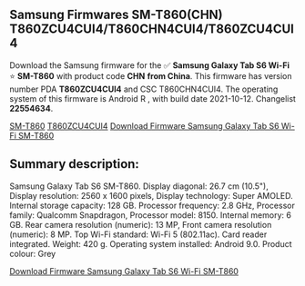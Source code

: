 <h2>Samsung Firmwares SM-T860(CHN) T860ZCU4CUI4/T860CHN4CUI4/T860ZCU4CUI4</h2>
Download the Samsung firmware for the ✅ <strong>Samsung Galaxy Tab S6 Wi-Fi </strong> ⭐ <strong>SM-T860</strong> with product code <strong>CHN</strong> <strong> from China</strong>. This firmware has version number PDA <strong>T860ZCU4CUI4</strong> and CSC T860CHN4CUI4. The operating system of this firmware is Android R , with build date 2021-10-12. Changelist <strong>22554634</strong>.


[SM-T860](https://samfirm.shop/samsung/model/SM-T860)
[T860ZCU4CUI4](https://samfirm.shop/samsung/pda/T860ZCU4CUI4)
[Download Firmware Samsung Galaxy Tab S6 Wi-Fi SM-T860](https://samfirm.shop/samsung/firmware/464712)
<h2>Summary description:</h2>
<p>Samsung Galaxy Tab S6 SM-T860. Display diagonal: 26.7 cm (10.5"), Display resolution: 2560 x 1600 pixels, Display technology: Super AMOLED. Internal storage capacity: 128 GB. Processor frequency: 2.8 GHz, Processor family: Qualcomm Snapdragon, Processor model: 8150. Internal memory: 6 GB. Rear camera resolution (numeric): 13 MP, Front camera resolution (numeric): 8 MP. Top Wi-Fi standard: Wi-Fi 5 (802.11ac). Card reader integrated. Weight: 420 g. Operating system installed: Android 9.0. Product colour: Grey</p>


[Download Firmware Samsung Galaxy Tab S6 Wi-Fi SM-T860](https://samfirm.shop/samsung/firmware/464712)
